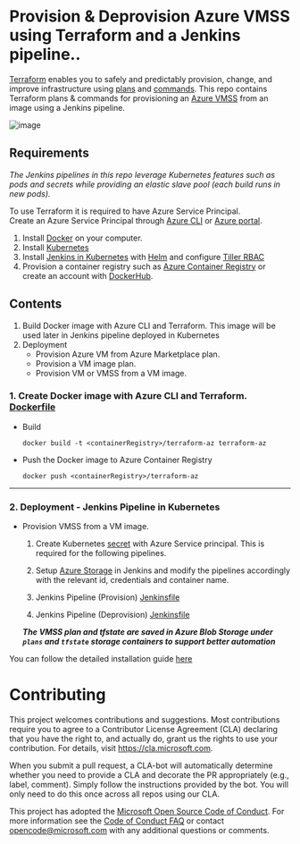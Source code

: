 # Provision & Deprovision Azure VMSS using Terraform and a Jenkins pipeline..

[Terraform](https://www.terraform.io/) enables you to safely and predictably provision, change, and improve infrastructure using [plans](https://www.terraform.io/docs/commands/plan.html) and [commands](https://www.terraform.io/docs/commands/index.html). This repo contains Terraform plans & commands for provisioning an [Azure VMSS](https://docs.microsoft.com/en-us/azure/virtual-machine-scale-sets/virtual-machine-scale-sets-overview) from an image using a Jenkins pipeline.

![image](https://user-images.githubusercontent.com/17064840/34257086-1293ab1e-e661-11e7-88c5-a23e3b0b1502.png)



## Requirements

*The Jenkins pipelines in this repo leverage Kubernetes features such as pods and secrets while providing an elastic slave pool (each build runs in new pods).*

To use Terraform it is required to have Azure Service Principal.<br/>
Create an Azure Service Principal through [Azure CLI](https://docs.microsoft.com/en-us/cli/azure/provision-an-azure-service-principal-azure-cli?toc=%2fazure%2fazure-resource-manager%2ftoc.json) or [Azure portal](https://docs.microsoft.com/en-us/azure/azure-resource-manager/resource-group-provision-service-principal-portal).

1. Install [Docker](https://www.docker.com/community-edition) on your computer.
2. Install [Kubernetes](https://docs.microsoft.com/en-us/azure/aks/tutorial-kubernetes-deploy-cluster)
3. Install [Jenkins in Kubernetes](https://hub.kubeapps.com/charts/stable/jenkins) with [Helm](https://www.helm.sh/) and configure [Tiller RBAC](https://docs.helm.sh/using_helm/#tiller-and-role-based-access-control)
4. Provision a container registry such as [Azure Container Registry](https://docs.microsoft.com/en-us/azure/aks/tutorial-kubernetes-prepare-acr) or create an account with [DockerHub](https://hub.docker.com/).

## Contents

1. Build Docker image with Azure CLI and Terraform. This image will be used later in Jenkins pipeline deployed in Kubernetes
2. Deployment
    - Provision Azure VM from Azure Marketplace plan.
    - Provision a VM image plan.
    - Provision VM or VMSS from a VM image.


### 1. Create Docker image with Azure CLI and Terraform. [Dockerfile](/terraform-az/Dockerfile)

- Build
    ```
    docker build -t <containerRegistry>/terraform-az terraform-az
    ```

- Push the Docker image to Azure Container Registry
    ```
    docker push <containerRegistry>/terraform-az
    ```

<hr/>

### 2. Deployment - Jenkins Pipeline in Kubernetes
- Provision VMSS from a VM image. 
    1. Create Kubernetes [secret](/jenkins-pipelines/terraform-az-secret.yaml) with Azure Service principal. This is required for the following pipelines.
    2. Setup [Azure Storage](https://docs.microsoft.com/en-us/azure/storage/common/storage-java-jenkins-continuous-integration-solution) in Jenkins and modify the pipelines accordingly with the relevant id, credentials and container name.
    3. Jenkins Pipeline (Provision) [Jenkinsfile](/jenkins-pipelines/create-vmss-from-image/provision/Jenkinsfile)

    4. Jenkins Pipeline (Deprovision) [Jenkinsfile](/jenkins-pipelines/create-vmss-from-image/deprovision/Jenkinsfile)

    ***The VMSS plan and tfstate are saved in Azure Blob Storage under `plans` and `tfstate` storage containers to support better automation***

You can follow the detailed installation guide [here](installation.md)

# Contributing

This project welcomes contributions and suggestions.  Most contributions require you to agree to a
Contributor License Agreement (CLA) declaring that you have the right to, and actually do, grant us
the rights to use your contribution. For details, visit https://cla.microsoft.com.

When you submit a pull request, a CLA-bot will automatically determine whether you need to provide
a CLA and decorate the PR appropriately (e.g., label, comment). Simply follow the instructions
provided by the bot. You will only need to do this once across all repos using our CLA.

This project has adopted the [Microsoft Open Source Code of Conduct](https://opensource.microsoft.com/codeofconduct/).
For more information see the [Code of Conduct FAQ](https://opensource.microsoft.com/codeofconduct/faq/) or
contact [opencode@microsoft.com](mailto:opencode@microsoft.com) with any additional questions or comments.
